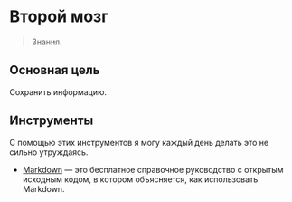 
# Второй мозг

> Знания.

## Основная цель

Сохранить информацию.

## Инструменты

С помощью этих инструментов я могу каждый день делать это не сильно утруждаясь.

- [Markdown](https://www.markdownguide.org) — это бесплатное справочное руководство с открытым исходным кодом, в котором объясняется, как использовать Markdown.